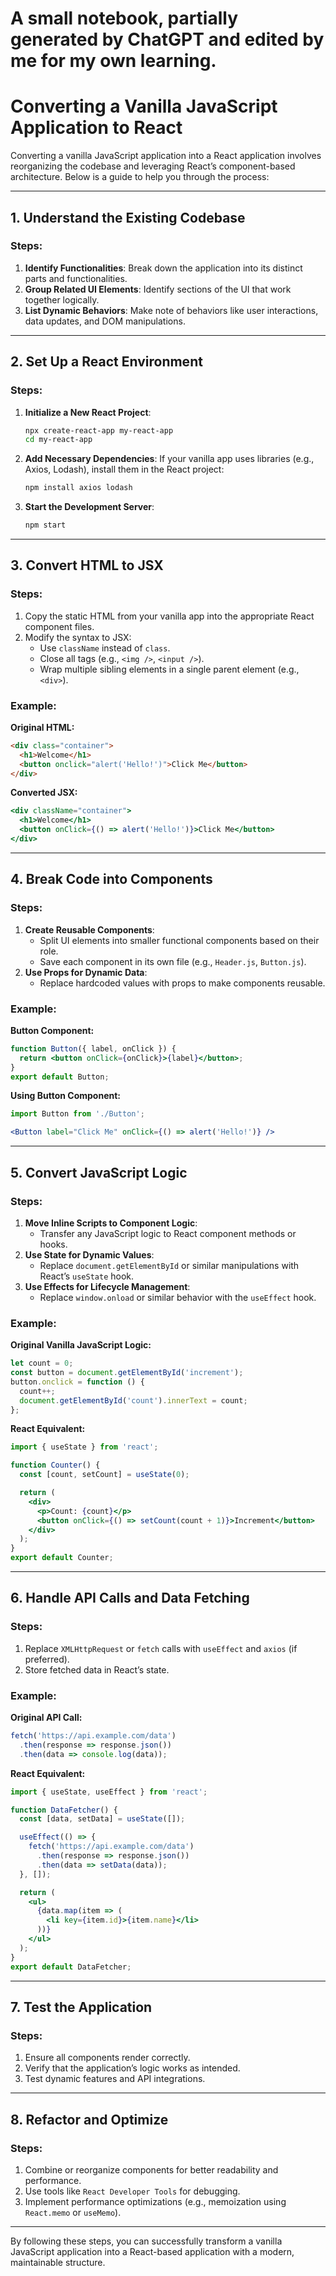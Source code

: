# A small notebook, partially generated by ChatGPT and edited by me for my own learning. 

# Converting a Vanilla JavaScript Application to React

Converting a vanilla JavaScript application into a React application involves reorganizing the codebase and leveraging React’s component-based architecture. Below is a guide to help you through the process:

---

## 1. **Understand the Existing Codebase**

### Steps:
1. **Identify Functionalities**: Break down the application into its distinct parts and functionalities.
2. **Group Related UI Elements**: Identify sections of the UI that work together logically.
3. **List Dynamic Behaviors**: Make note of behaviors like user interactions, data updates, and DOM manipulations.

---

## 2. **Set Up a React Environment**

### Steps:
1. **Initialize a New React Project**:
   ```bash
   npx create-react-app my-react-app
   cd my-react-app
   ```
2. **Add Necessary Dependencies**:
   If your vanilla app uses libraries (e.g., Axios, Lodash), install them in the React project:
   ```bash
   npm install axios lodash
   ```
3. **Start the Development Server**:
   ```bash
   npm start
   ```

---

## 3. **Convert HTML to JSX**

### Steps:
1. Copy the static HTML from your vanilla app into the appropriate React component files.
2. Modify the syntax to JSX:
   - Use `className` instead of `class`.
   - Close all tags (e.g., `<img />`, `<input />`).
   - Wrap multiple sibling elements in a single parent element (e.g., `<div>`).

### Example:
**Original HTML:**
```html
<div class="container">
  <h1>Welcome</h1>
  <button onclick="alert('Hello!')">Click Me</button>
</div>
```

**Converted JSX:**
```jsx
<div className="container">
  <h1>Welcome</h1>
  <button onClick={() => alert('Hello!')}>Click Me</button>
</div>
```

---

## 4. **Break Code into Components**

### Steps:
1. **Create Reusable Components**:
   - Split UI elements into smaller functional components based on their role.
   - Save each component in its own file (e.g., `Header.js`, `Button.js`).
2. **Use Props for Dynamic Data**:
   - Replace hardcoded values with props to make components reusable.

### Example:
**Button Component:**
```jsx
function Button({ label, onClick }) {
  return <button onClick={onClick}>{label}</button>;
}
export default Button;
```
**Using Button Component:**
```jsx
import Button from './Button';

<Button label="Click Me" onClick={() => alert('Hello!')} />
```

---

## 5. **Convert JavaScript Logic**

### Steps:
1. **Move Inline Scripts to Component Logic**:
   - Transfer any JavaScript logic to React component methods or hooks.
2. **Use State for Dynamic Values**:
   - Replace `document.getElementById` or similar manipulations with React’s `useState` hook.
3. **Use Effects for Lifecycle Management**:
   - Replace `window.onload` or similar behavior with the `useEffect` hook.

### Example:
**Original Vanilla JavaScript Logic:**
```javascript
let count = 0;
const button = document.getElementById('increment');
button.onclick = function () {
  count++;
  document.getElementById('count').innerText = count;
};
```

**React Equivalent:**
```jsx
import { useState } from 'react';

function Counter() {
  const [count, setCount] = useState(0);

  return (
    <div>
      <p>Count: {count}</p>
      <button onClick={() => setCount(count + 1)}>Increment</button>
    </div>
  );
}
export default Counter;
```

---

## 6. **Handle API Calls and Data Fetching**

### Steps:
1. Replace `XMLHttpRequest` or `fetch` calls with `useEffect` and `axios` (if preferred).
2. Store fetched data in React’s state.

### Example:
**Original API Call:**
```javascript
fetch('https://api.example.com/data')
  .then(response => response.json())
  .then(data => console.log(data));
```

**React Equivalent:**
```jsx
import { useState, useEffect } from 'react';

function DataFetcher() {
  const [data, setData] = useState([]);

  useEffect(() => {
    fetch('https://api.example.com/data')
      .then(response => response.json())
      .then(data => setData(data));
  }, []);

  return (
    <ul>
      {data.map(item => (
        <li key={item.id}>{item.name}</li>
      ))}
    </ul>
  );
}
export default DataFetcher;
```

---

## 7. **Test the Application**

### Steps:
1. Ensure all components render correctly.
2. Verify that the application’s logic works as intended.
3. Test dynamic features and API integrations.

---

## 8. **Refactor and Optimize**

### Steps:
1. Combine or reorganize components for better readability and performance.
2. Use tools like `React Developer Tools` for debugging.
3. Implement performance optimizations (e.g., memoization using `React.memo` or `useMemo`).

---

By following these steps, you can successfully transform a vanilla JavaScript application into a React-based application with a modern, maintainable structure.

